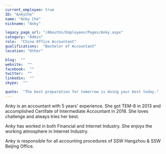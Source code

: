 ```yaml
---
current_employee: true
ID: "AnkyChe"
name: "Anky Che"
nickname: "Anky"

legacy_page_url: "/AboutUs/Employees/Pages/Anky.aspx"
category: "Admin"
role:  "China Office Accountant"
qualifications:  "Bachelor of Accountant"
location: "Other"

blog:  ""
website:  ""
facebook:  ""
twitter:  ""
linkedin:  ""
skype:  ""

quote:  "The best preparation for tomorrow is doing your best today."
---
```


​​​​Anky is an accountant with 5 years' ​​experience. She got TEM-8 in 2013 and accomplished​ Certifate of Intermediate ​Accountant in 2018. She loves challenge and always tries her best.  

Anky has worked in both Financial and Internet Industry. She enjoys the working atmosphere in Internet Industry.  

Anky is responsible for all accounting procedure​s of SSW Hangzhou & SSW Beijing Office.​